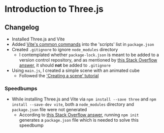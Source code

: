 # Introduction to Three.js

## Changelog

- Installed Three.js and Vite
- Added [Vite's common commands](https://vitejs.dev/guide/#command-line-interface) into the 'scripts' list in `package.json`
- Created `.gitignore` to ignore `node_modules` directory
  - I contemplated whether `package-lock.json` is meant to be added to a version control repository, and as mentioned by [this Stack Overflow answer](https://stackoverflow.com/a/48524475), it should **not** be added to `.gitignore`
- Using `main.js`, I created a simple scene with an animated cube
  - Followed the ['Creating a scene' tutorial](https://threejs.org/docs/#manual/en/introduction/Creating-a-scene)

### Speedbumps

- While installing Three.js and Vite via `npm install --save three` and `npm install --save-dev vite`, both a `node_modules` directory and `package.json` file were not generated
  - According to [this Stack Overflow answer](https://stackoverflow.com/a/47642158), running `npm init` generates a `package.json` file which is needed to solve this speedbump
